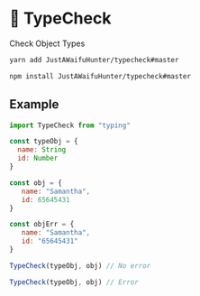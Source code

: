 # 🎇 TypeCheck
Check Object Types

```bash
yarn add JustAWaifuHunter/typecheck#master

npm install JustAWaifuHunter/typecheck#master
```

## Example
```js
import TypeCheck from "typing"

const typeObj = {
  name: String
  id: Number
}

const obj = {
   name: "Samantha",
   id: 65645431
}

const objErr = {
   name: "Samantha",
   id: "65645431"
}

TypeCheck(typeObj, obj) // No error

TypeCheck(typeObj, obj) // Error
```
